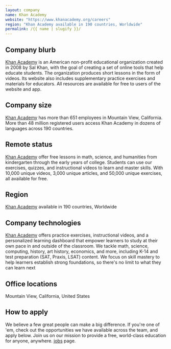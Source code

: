 ```yaml
---
layout: company
name: Khan Academy
website: "https://www.khanacademy.org/careers"
region: "Khan Academy available in 190 countries, Worldwide"
permalink: /{{ name | slugify }}/
---
```


## Company blurb

[Khan Academy](https://www.khanacademy.org/) is an American non-profit educational organization created in 2008 by Sal Khan, with the goal of creating a set of online tools that help educate students. The organization produces short lessons in the form of videos. Its website also includes supplementary practice exercises and materials for educators. All resources are available for free to users of the website and app.

## Company size

[Khan Academy](https://www.khanacademy.org/) has more than 651 employees in Mountain View, California. More than 48 million registered users access Khan Academy in dozens of languages across 190 countries.

## Remote status

[Khan Academy](https://www.khanacademy.org/) offer free lessons in math, science, and humanities from kindergarten through the early years of college. Students can use our exercises, quizzes, and instructional videos to learn and master skills. With 10,000 unique videos, 3,000 unique articles, and 50,000 unique exercises, all available for free.

## Region

[Khan Academy](https://www.khanacademy.org/) available in 190 countries, Worldwide

## Company technologies

[Khan Academy](https://www.khanacademy.org/) offers practice exercises, instructional videos, and a personalized learning dashboard that empower learners to study at their own pace in and outside of the classroom. We tackle math, science, computing, history, art history, economics, and more, including K-14 and test preparation (SAT, Praxis, LSAT) content. We focus on skill mastery to help learners establish strong foundations, so there's no limit to what they can learn next

## Office locations

Mountain View, California, United States

## How to apply

We believe a few great people can make a big difference. If you're one of 'em, check out the opportunities we have available across the team, and apply below. Join us on our mission to provide a free, world-class education for anyone, anywhere. [jobs](https://www.khanacademy.org/careers) page.